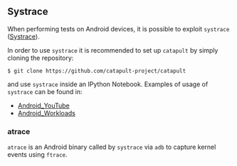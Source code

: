 ## Systrace

When performing tests on Android devices, it is possible to exploit `systrace` ([Systrace](https://developer.android.com/studio/profile/systrace-commandline.html)).

In order to use `systrace` it is recommended to set up `catapult` by simply cloning the repository:

    $ git clone https://github.com/catapult-project/catapult

and use `systrace` inside an IPython Notebook. Examples of usage of `systrace` can be found in:

* [Android_YouTube](https://github.com/ARM-software/lisa/blob/master/ipynb/android/workloads/Android_Workloads.ipynb)
* [Android_Workloads](https://github.com/ARM-software/lisa/blob/master/ipynb/android/Android_Workloads.ipynb)

### atrace

`atrace` is an Android binary called by `systrace` via `adb` to capture kernel events
using `ftrace`. 
